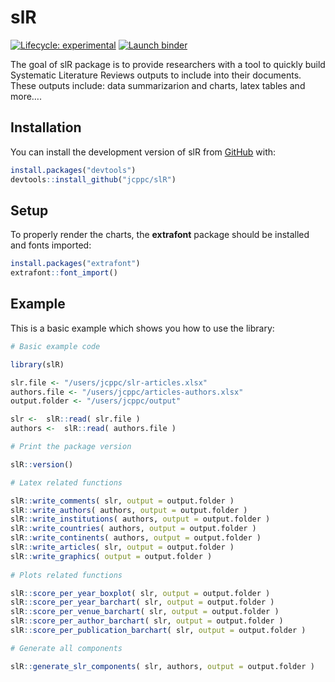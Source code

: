 
<!-- README.md is generated from README.Rmd. Please edit that file -->

# slR

<!-- badges: start -->

[![Lifecycle:
experimental](https://img.shields.io/badge/lifecycle-experimental-orange.svg)](https://lifecycle.r-lib.org/articles/stages.html#experimental)
[![Launch
binder](https://mybinder.org/badge_logo.svg)](https://mybinder.org/v2/gh/jcppc/slR/main)
<!-- badges: end -->

The goal of slR package is to provide researchers with a tool to quickly
build Systematic Literature Reviews outputs to include into their
documents. These outputs include: data summarizarion and charts, latex
tables and more….

## Installation

You can install the development version of slR from
[GitHub](https://github.com/) with:

``` r
install.packages("devtools")
devtools::install_github("jcppc/slR")
```

## Setup

To properly render the charts, the **extrafont** package should be
installed and fonts imported:

``` r
install.packages("extrafont")
extrafont::font_import()
```

## Example

This is a basic example which shows you how to use the library:

``` r
# Basic example code

library(slR)

slr.file <- "/users/jcppc/slr-articles.xlsx"
authors.file <- "/users/jcppc/articles-authors.xlsx"
output.folder <- "/users/jcppc/output"

slr <-  slR::read( slr.file )
authors <-  slR::read( authors.file )

# Print the package version

slR::version()

# Latex related functions

slR::write_comments( slr, output = output.folder )
slR::write_authors( authors, output = output.folder )
slR::write_institutions( authors, output = output.folder )
slR::write_countries( authors, output = output.folder )
slR::write_continents( authors, output = output.folder )
slR::write_articles( slr, output = output.folder )
slR::write_graphics( output = output.folder )
 
# Plots related functions

slR::score_per_year_boxplot( slr, output = output.folder )
slR::score_per_year_barchart( slr, output = output.folder )
slR::score_per_venue_barchart( slr, output = output.folder )
slR::score_per_author_barchart( slr, output = output.folder )
slR::score_per_publication_barchart( slr, output = output.folder )

# Generate all components

slR::generate_slr_components( slr, authors, output = output.folder )
  
```
